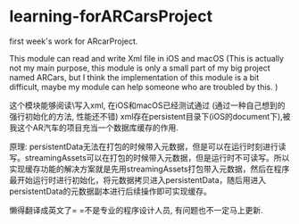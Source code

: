 # learning-forARCarsProject
first week's work for ARcarProject.

This module can read and write Xml file in iOS and macOS
(This is actually not my main purpose, this module is only a small part of my big project named ARCars, but I think the implementation of this module is a bit difficult, maybe my module can help someone who are troubled by this. )

这个模块能够阅读\写入xml, 在iOS和macOS已经测试通过
(通过一种自己想到的强行初始化的方法, 性能还不错)
xml存在persistent目录下(iOS的document下),被我这个AR汽车的项目充当一个数据库缓存的作用.


原理:
persistentData无法在打包的时候带入元数据，但是可以在运行时刻进行读写。streamingAssets可以在打包的时候带入元数据，但是运行时不可读写。所以实现缓存功能的解决方案就是先用streamingAssets打包带入元数据，然后在程序最开始运行时进行初始化，将元数据拷贝进入persistentData，随后用进入persistentData的元数据副本进行后续操作即可实现缓存。


懒得翻译成英文了= =不是专业的程序设计人员, 有问题也不一定马上更新.
